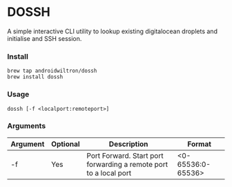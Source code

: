 # DOSSH

A simple interactive CLI utility to lookup existing digitalocean droplets and initialise and SSH session.

### Install

```shell
brew tap androidwiltron/dossh
brew install dossh
```

### Usage

```shell
dossh [-f <localport:remoteport>]
```

### Arguments

| Argument | Optional | Description                                                       | Format            |
|----------|----------|-------------------------------------------------------------------|-------------------|
| -f       | Yes      | Port Forward. Start port forwarding a remote port to a local port | <0-65536:0-65536> |

